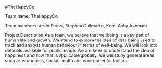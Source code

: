 #TheHappyCo

Team name: TheHappyCo

Team members: Arvin Seeva, Stephen Guilmartin, Kom, Abby Asomani

Project Description
As a team, we believe that wellbeing is a key part of human life and growth. We intend to explore the idea of data being used to track and analyse human behaviour in terms of well-being. We will look into datasets available for public usage. We are keen to understand the idea of happiness and how that is applicable globally. We will study general areas such as economics, social, health and environmental factors. 
